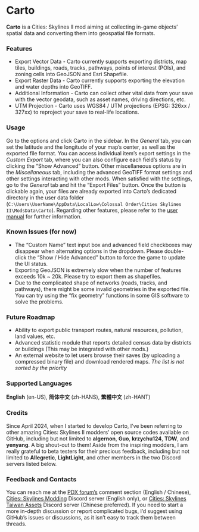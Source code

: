 # Carto

**Carto** is a Cities: Skylines II mod aiming at collecting in-game objects’ spatial data and converting them into geospatial file formats.

### Features

* Export Vector Data - Carto currently supports exporting districts, map tiles, buildings, roads, tracks, pathways, points of interest (POIs), and zoning cells into GeoJSON and Esri Shapefile.
* Export Raster Data - Carto currently supports exporting the elevation and water depths into GeoTIFF.
* Additional Information - Carto can collect other vital data from your save with the vector geodata, such as asset names, driving directions, etc.
* UTM Projection - Carto uses WGS84 / UTM projections (EPSG: 326xx / 327xx) to reproject your save to real-life locations.

### Usage

Go to the options and click Carto in the sidebar. In the *General* tab, you can set the latitude and the longitude of your map’s center, as well as the exported file format. You can access individual item’s export settings in the *Custom Export* tab, where you can also configure each field’s status by clicking the “Show Advanced” button. Other miscellaneous options are in the *Miscellaneous* tab, including the advanced GeoTIFF format settings and other settings interacting with other mods. When satisfied with the settings, go to the *General* tab and hit the “Export Files” button. Once the button is clickable again, your files are already exported into Carto’s dedicated directory in the user data folder (`C:\Users\UserName\AppData\LocalLow\Colossal Order\Cities Skylines II\ModsData\Carto`). Regarding other features, please refer to the [user manual](https://github.com/taipei-native/Carto/wiki) for further information.

### Known Issues (for now)

* The “Custom Name” text input box and advanced field checkboxes may disappear when alternating options in the dropdown. Please double-click the “Show / Hide Advanced” button to force the game to update the UI status.
* Exporting GeoJSON is extremely slow when the number of features exceeds 10k ~ 20k. Please try to export them as shapefiles.
* Due to the complicated shape of networks (roads, tracks, and pathways), there might be some invalid geometries in the exported file. You can try using the “fix geometry” functions in some GIS software to solve the problems.

### Future Roadmap

* Ability to export public transport routes, natural resources, pollution, land values, etc.
* Advanced statistic module that reports detailed census data by districts or buildings (This may be integrated with other mods.)
* An external website to let users browse their saves (by uploading a compressed binary file) and download rendered maps.
*The list is not sorted by the priority*

### Supported Languages

**English** (en-US), **简体中文** (zh-HANS),  **繁體中文** (zh-HANT)

### Credits

Since April 2024, when I started to develop Carto, I’ve been referring to other amazing Cities: Skylines II modders’ open source codes available on GitHub, including but not limited to **algernon**, **Guo**, **krzychu124**, **TDW**, and **yenyang**. A big shout-out to them! Aside from the inspiring modders, I am really grateful to beta testers for their precious feedback, including but not limited to **Allegretic**, **LightLight**, and other members in the two Discord servers listed below.

### Feedback and Contacts

You can reach me at the [PDX forum’s](https://forum.paradoxplaza.com/forum/threads/carto.1699089/) comment section (English / Chinese), [Cities: Skylines Modding](https://discord.gg/HTav7ARPs2) Discord server (English only), or [Cities: Skylines Taiwan Assets](https://discord.gg/Gz4K66jT64) Discord server (Chinese preferred). If you need to start a more in-depth discussion or report complicated bugs, I’d suggest using GitHub’s issues or discussions, as it isn’t easy to track them between threads.
